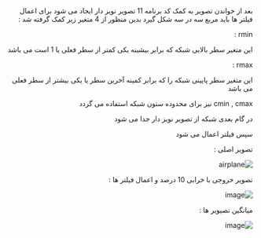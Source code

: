 <div dir = "rtl">
  بعد از خواندن تصویر به کمک کد برنامه 11 تصویر نویز دار ایجاد می شود
  برای اعمال فیلتر ها باید مربع سه در سه شکل گیرد بدین منظور از 4 متغیر زیر کمک گرفته شد :
  
  rmin :
  
  این متغیر سطر بالایی شبکه که برابر بیشینه یکی کمتر از سطر فعلی یا 1 است می باشد
  
  rmax :
  
  این متغیر سطر پایینی شبکه را که برابر کمینه آخرین سطر یا یکی بیشتر از سطر فعلی می باشد

  cmin , cmax نیز برای محدوده ستون شبکه استفاده می گردد
  
  در گام بعدی شبکه از تصویر نویز دار جدا می شود
  
  سپس فیلتر اعمال می شود
  
  تصویر اصلی :
  
  ![airplane](https://user-images.githubusercontent.com/80279784/113270493-c468b400-92ee-11eb-88c0-08d30defa062.png)

  تصویر خروجی با خرابی 10 درصد و اعمال فیلتر ها :
  
  ![image](https://user-images.githubusercontent.com/80279784/113270627-eeba7180-92ee-11eb-96af-c738f16493dc.png)

  میانگین تصیویر ها :
  
  ![image](https://user-images.githubusercontent.com/80279784/113270695-03970500-92ef-11eb-8fb9-a6e3bd51f7cd.png)

  
</div>
